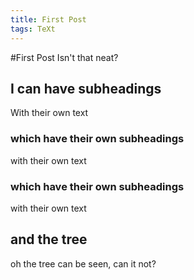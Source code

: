 ```yaml
---
title: First Post
tags: TeXt
---
```


#First Post
Isn't that neat?

## I can have subheadings
With their own text

### which have their own subheadings
with their own text

### which have their own subheadings
with their own text

## and the tree
oh the tree can be seen, can it not?
